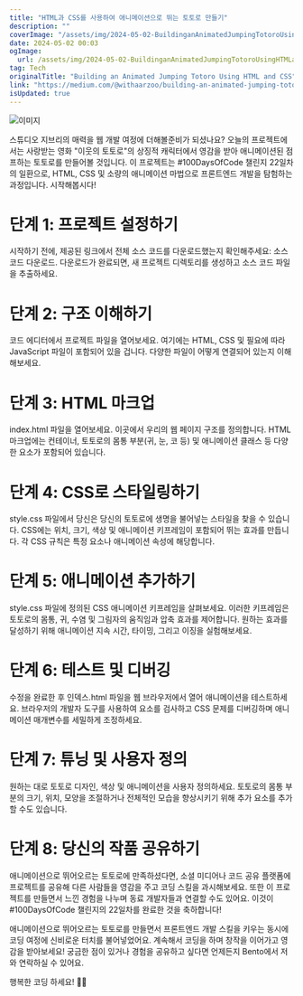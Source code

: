 ```yaml
---
title: "HTML과 CSS를 사용하여 애니메이션으로 뛰는 토토로 만들기"
description: ""
coverImage: "/assets/img/2024-05-02-BuildinganAnimatedJumpingTotoroUsingHTMLandCSS_0.png"
date: 2024-05-02 00:03
ogImage: 
  url: /assets/img/2024-05-02-BuildinganAnimatedJumpingTotoroUsingHTMLandCSS_0.png
tag: Tech
originalTitle: "Building an Animated Jumping Totoro Using HTML and CSS"
link: "https://medium.com/@withaarzoo/building-an-animated-jumping-totoro-using-html-and-css-9ae9cb9bc14b"
isUpdated: true
---
```





![이미지](https://miro.medium.com/v2/resize:fit:1200/1*DQhfTbm3hP_-igEhkhk4Hw.gif)

스튜디오 지브리의 매력을 웹 개발 여정에 더해볼준비가 되셨나요? 오늘의 프로젝트에서는 사랑받는 영화 "이웃의 토토로"의 상징적 캐릭터에서 영감을 받아 애니메이션된 점프하는 토토로를 만들어볼 것입니다. 이 프로젝트는 #100DaysOfCode 챌린지 22일차의 일환으로, HTML, CSS 및 소량의 애니메이션 마법으로 프론트엔드 개발을 탐험하는 과정입니다. 시작해봅시다!

# 단계 1: 프로젝트 설정하기

시작하기 전에, 제공된 링크에서 전체 소스 코드를 다운로드했는지 확인해주세요: 소스 코드 다운로드. 다운로드가 완료되면, 새 프로젝트 디렉토리를 생성하고 소스 코드 파일을 추출하세요.

<div class="content-ad"></div>

# 단계 2: 구조 이해하기

코드 에디터에서 프로젝트 파일을 열어보세요. 여기에는 HTML, CSS 및 필요에 따라 JavaScript 파일이 포함되어 있을 겁니다. 다양한 파일이 어떻게 연결되어 있는지 이해해보세요.

# 단계 3: HTML 마크업

index.html 파일을 열어보세요. 이곳에서 우리의 웹 페이지 구조를 정의합니다. HTML 마크업에는 컨테이너, 토토로의 몸통 부분(귀, 눈, 코 등) 및 애니메이션 클래스 등 다양한 요소가 포함되어 있습니다.

<div class="content-ad"></div>

# 단계 4: CSS로 스타일링하기

style.css 파일에서 당신은 당신의 토토로에 생명을 불어넣는 스타일을 찾을 수 있습니다. CSS에는 위치, 크기, 색상 및 애니메이션 키프레임이 포함되어 뛰는 효과를 만듭니다. 각 CSS 규칙은 특정 요소나 애니메이션 속성에 해당합니다.

# 단계 5: 애니메이션 추가하기

style.css 파일에 정의된 CSS 애니메이션 키프레임을 살펴보세요. 이러한 키프레임은 토토로의 몸통, 귀, 수염 및 그림자의 움직임과 압축 효과를 제어합니다. 원하는 효과를 달성하기 위해 애니메이션 지속 시간, 타이밍, 그리고 이징을 실험해보세요.

<div class="content-ad"></div>

# 단계 6: 테스트 및 디버깅

수정을 완료한 후 인덱스.html 파일을 웹 브라우저에서 열어 애니메이션을 테스트하세요. 브라우저의 개발자 도구를 사용하여 요소를 검사하고 CSS 문제를 디버깅하며 애니메이션 매개변수를 세밀하게 조정하세요.

# 단계 7: 튜닝 및 사용자 정의

원하는 대로 토토로 디자인, 색상 및 애니메이션을 사용자 정의하세요. 토토로의 몸통 부분의 크기, 위치, 모양을 조절하거나 전체적인 모습을 향상시키기 위해 추가 요소를 추가할 수도 있습니다.

<div class="content-ad"></div>

# 단계 8: 당신의 작품 공유하기

애니메이션으로 뛰어오르는 토토로에 만족하셨다면, 소셜 미디어나 코드 공유 플랫폼에 프로젝트를 공유해 다른 사람들을 영감을 주고 코딩 스킬을 과시해보세요. 또한 이 프로젝트를 만들면서 느낀 경험을 나누며 동료 개발자들과 연결할 수도 있어요. 이것이 #100DaysOfCode 챌린지의 22일차를 완료한 것을 축하합니다!

애니메이션으로 뛰어오르는 토토로를 만들면서 프론트엔드 개발 스킬을 키우는 동시에 코딩 여정에 신비로운 터치를 불어넣었어요. 계속해서 코딩을 하며 창작을 이어가고 영감을 받아보세요! 궁금한 점이 있거나 경험을 공유하고 싶다면 언제든지 Bento에서 저와 연락하실 수 있어요.

행복한 코딩 하세요! 🚀✨